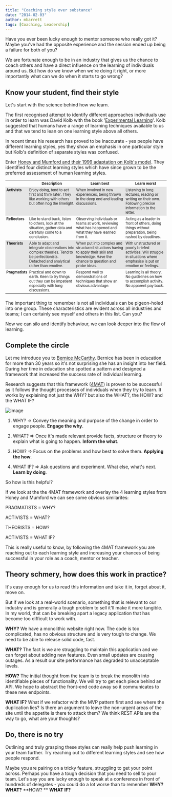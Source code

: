 ```yaml
---
title: "Coaching style over substance"
date: "2014-02-03"
author: mbarrett
tags: [Coaching, Leadership]
---
```


Have you ever been lucky enough to mentor someone who really got it? Maybe you've had the opposite experience and the session ended up being a failure for both of you?

We are fortunate enough to be in an industry that gives us the chance to coach others and have a direct influence on the learning of individuals around us. But how do we know when we're doing it right, or more importantly what can we do when it starts to go wrong?

## Know your student, find their style

Let's start with the science behind how we learn.

The first recognised attempt to identify different approaches individuals use in order to learn was David Kolb with the book '[Experimental Learning](http://www.amazon.co.uk/Experiential-Learning-Experience-Source-Development/dp/0132952610)'. Kolb suggested that humans have a range of learning techniques available to us and that we tend to lean on one learning style above all others.

In recent times his research has proved to be inaccurate - yes people have different learning styles, yes they show an emphasis in one particular style but Kolb's definition of separate styles was confused.

Enter [Honey and Mumford and their 1999 adaptation on Kolb's model](http://en.wikipedia.org/wiki/Learning_styles#Peter_Honey_and_Alan_Mumford.27s_model). They identified four distinct learning styles which have since grown to be the preferred assessment of human learning styles.

<table style="font-size: 80%;margin-bottom:20px;">
    <tr>
        <th style="padding:3px;"></th>
        <th style="padding:3px;"><b>Description</b></th>
        <th style="padding:3px;"><b>Learn best</b></th>
        <th style="padding:3px;"><b>Learn worst</b></th>
    </tr>
    <tr style="background-color: #E5E5E5">
    	<td style="padding:3px;vertical-align:top;"><b>Activists</b></td>
    	<td style="padding:3px;vertical-align:top;">Enjoy doing, tend to act first and think later. They like working with others but often hog the limelight.</td>
    	<td style="padding:3px;vertical-align:top;">When involved in new experiences, being thrown in the deep end and leading discussions.</td>
    	<td style="padding:3px;vertical-align:top;">Listening to long lectures, reading or writing on their own. Following precise information to the letter.</td>
    </tr>
    <tr>
    	<td style="padding:3px;vertical-align:top;"><b>Reflectors</b></td>
    	<td style="padding:3px;vertical-align:top;">Like to stand back, listen to others, look at the situation, gather data and carefully come to a conclusion.</td>
    	<td style="padding:3px;vertical-align:top;">Observing individuals or teams at work,  reviewing what has happened and what they have learned from it.</td>
    	<td style="padding:3px;vertical-align:top;">Acting as a leader in front of others, doing things without preparation, being rushed by deadlines.</td>
    </tr>
    <tr style="background-color: #E5E5E5">
    	<td style="padding:3px;vertical-align:top;"><b>Theorists</b></td>
    	<td style="padding:3px;vertical-align:top;">Able to adapt and integrate observations into complex theories. Tend to be perfectionists. Detached and analytical rather than emotive.</td>
    	<td style="padding:3px;vertical-align:top;">When put into complex and structured situations having to apply their skill and knowledge. Have the chance to question and probe ideas.</td>
    	<td style="padding:3px;vertical-align:top;">With unstructured or poorly briefed activities. Will struggle in situations where emphasise is put on emotion or feelings.</td>
    </tr>
    <tr>
    	<td style="padding:3px;vertical-align:top;"><b>Pragmatists</b></td>
    	<td style="padding:3px;vertical-align:top;">Practical and down to earth. Keen to try things out they can be impatient especially with long discussions.</td>
    	<td style="padding:3px;vertical-align:top;">Respond well to demonstrations of techniques that show an obvious advantage.</td>
    	<td style="padding:3px;vertical-align:top;">Learning is all theory. No guidelines on how to accomplish activity. No apparent pay back.</td>
    </tr>
</table>

The important thing to remember is not all individuals can be pigeon-holed into one group. These characteristics are evident across all industries and teams; I can certainly see myself and others in this list. Can you?

Now we can silo and identify behaviour, we can look deeper into the flow of learning.

## Complete the circle

Let me introduce you to [Bernice McCarthy](http://www.linkedin.com/pub/bernice-mccarthy/15/564/715). Bernice has been in education for more than 30 years so it's not surprising she has an insight into her field. During her time in education she spotted a pattern and designed a framework that increased the success rate of individual learning.

Research suggests that this framework ([4MAT](http://www.4mat.eu/)) is proven to be successful as it follows the thought processes of individuals when they try to learn. It works by explaining not just the WHY? but also the WHAT?, the HOW? and the WHAT IF?

![image](http://www.chowamigo.co.uk/images/4mat.png)

1. WHY? => Convey the meaning and purpose of the change in order to engage people. **Engage the why**.

2. WHAT? => Once it's made relevant provide facts, structure or theory to explain what is going to happen. **Inform the what**.

3. HOW? => Focus on the problems and how best to solve them. **Applying the how**.

4. WHAT IF? => Ask questions and experiment. What else, what's next. **Learn by doing**.

So how is this helpful?

If we look at the the 4MAT framework and overlay the 4 learning styles from Honey and Mumford we can see some obvious similarites:

PRAGMATISTS = WHY?

ACTIVISTS = WHAT?

THEORISTS = HOW?

ACTIVISTS = WHAT IF?

This is really useful to know, by following the 4MAT framework you are reaching out to each learning style and increasing your chances of being successful in your role as a coach, mentor or teacher.

## Theory schmery, how does this work in practice?

It's easy enough for us to read this information and take it in, forget about it, move on.

But if we look at a real-world scenario, something that is relevant to our industry and is generally a tough problem to sell it'll make it more tangible. In my world, that can be breaking apart a legacy application that has become too difficult to work with.

**WHY?**
We have a monolithic website right now. The code is too complicated, has no obvious structure and is very tough to change. We need to be able to release solid code, fast.

**WHAT?**
The fact is we are struggling to maintain this application and we can forget about adding new features. Even small updates are causing outages. As a result our site performance has degraded to unacceptable levels.

**HOW?**
The initial thought from the team is to break the monolith into identifiable pieces of functionality. We will try to get each piece behind an API. We hope to abstract the front-end code away so it communicates to these new endpoints.

**WHAT IF?**
What if we refactor with the MVP pattern first and see where the duplication lies? Is there an argument to leave the non-urgent areas of the site until the appetite is there to attack them? We think REST APIs are the way to go, what are your thoughts?

## Do, there is no try

Outlining and truly grasping these styles can really help push learning in your team further. Try reaching out to different learning styles and see how people respond.

Maybe you are pairing on a tricky feature, struggling to get your point across. Perhaps you have a tough decision that you need to sell to your team. Let's say you are lucky enough to speak at a conference in front of hundreds of delegates - you could do a lot worse than to remember **WHY?** **WHAT?** **HOW? ** **WHAT IF?**
